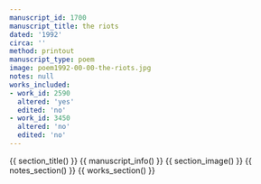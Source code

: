 ```yaml
---
manuscript_id: 1700
manuscript_title: the riots
dated: '1992'
circa: ''
method: printout
manuscript_type: poem
image: poem1992-00-00-the-riots.jpg
notes: null
works_included:
- work_id: 2590
  altered: 'yes'
  edited: 'no'
- work_id: 3450
  altered: 'no'
  edited: 'no'
---
```


{{ section_title() }}
{{ manuscript_info() }}
{{ section_image() }}
{{ notes_section() }}
{{ works_section() }}
